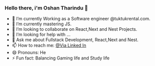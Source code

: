 ### Hello there, i'm Oshan Tharindu 👋

- 🔭 I’m currently Working as a Software engineer @tuktukrental.com. 
- 🌱 I’m currently mastering JS.
- 👯 I’m looking to collaborate on React,Next and Nest Projects.
- 🤔 I’m looking for help with ...
- 💬 Ask me about Fullstack Development, React,Next and Nest.
- 📫 How to reach me: [@Via Linked In](linkedin.com/in/oshan-tharindu-ranasinghe-8aa98111b)
- 😄 Pronouns: He
- ⚡ Fun fact: Balancing Gaming life and Study life 

